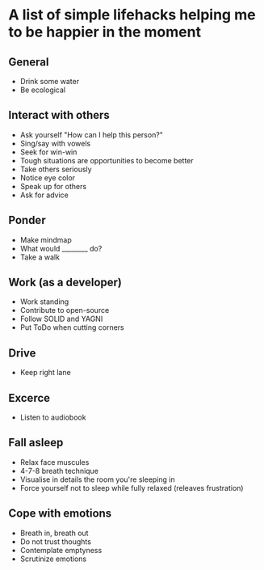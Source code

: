 # A list of simple lifehacks helping me to be happier in the moment

## General
* Drink some water
* Be ecological

## Interact with others
* Ask yourself "How can I help this person?"
* Sing/say with vowels
* Seek for win-win
* Tough situations are opportunities to become better
* Take others seriously
* Notice eye color
* Speak up for others
* Ask for advice

## Ponder
* Make mindmap
* What would ________ do?
* Take a walk

## Work (as a developer)
* Work standing
* Contribute to open-source
* Follow SOLID and YAGNI
* Put ToDo when cutting corners

## Drive
* Keep right lane

## Excerce
* Listen to audiobook

## Fall asleep
* Relax face muscules
* 4-7-8 breath technique
* Visualise in details the room you're sleeping in
* Force yourself not to sleep while fully relaxed (releaves frustration)

## Cope with emotions
* Breath in, breath out
* Do not trust thoughts
* Contemplate emptyness
* Scrutinize emotions
